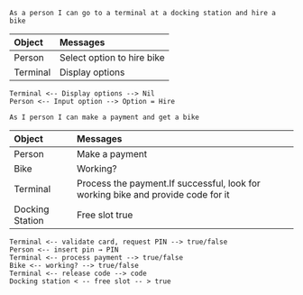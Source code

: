 ```
As a person I can go to a terminal at a docking station and hire a bike
```

| Object        | Messages                   |
|:------------- |:-------------------------- |
| Person        | Select option to hire bike |
| Terminal      | Display options            |

```
Terminal <-- Display options --> Nil
Person <-- Input option --> Option = Hire
```

```
As I person I can make a payment and get a bike
```

| Object         | Messages                                    |
|:-------------- |:--------------------------------------------|
| Person         | Make a payment                              |
| Bike           | Working?                                    |
| Terminal       | Process the payment.If successful, look for working bike and provide code for it        |
| Docking Station| Free slot true                              |

```
Terminal <-- validate card, request PIN --> true/false
Person <-- insert pin → PIN
Terminal <-- process payment --> true/false
Bike <-- working? --> true/false
Terminal <-- release code --> code
Docking station < -- free slot -- > true
```
